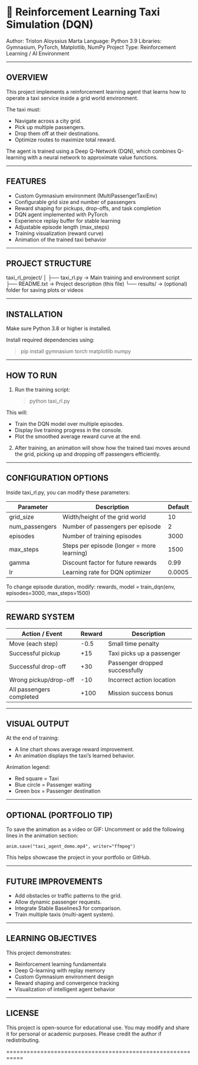 
🚕 Reinforcement Learning Taxi Simulation (DQN)
===========================================================

Author: Triston Aloyssius Marta
Language: Python 3.9
Libraries: Gymnasium, PyTorch, Matplotlib, NumPy
Project Type: Reinforcement Learning / AI Environment

-----------------------------------------------------------
OVERVIEW
-----------------------------------------------------------
This project implements a reinforcement learning agent that learns
how to operate a taxi service inside a grid world environment.

The taxi must:
 - Navigate across a city grid.
 - Pick up multiple passengers.
 - Drop them off at their destinations.
 - Optimize routes to maximize total reward.

The agent is trained using a Deep Q-Network (DQN), which combines
Q-learning with a neural network to approximate value functions.

-----------------------------------------------------------
FEATURES
-----------------------------------------------------------
- Custom Gymnasium environment (MultiPassengerTaxiEnv)
- Configurable grid size and number of passengers
- Reward shaping for pickups, drop-offs, and task completion
- DQN agent implemented with PyTorch
- Experience replay buffer for stable learning
- Adjustable episode length (max_steps)
- Training visualization (reward curve)
- Animation of the trained taxi behavior

-----------------------------------------------------------
PROJECT STRUCTURE
-----------------------------------------------------------
taxi_rl_project/
│
├── taxi_rl.py           -> Main training and environment script
├── README.txt           -> Project description (this file)
└── results/             -> (optional) folder for saving plots or videos

-----------------------------------------------------------
INSTALLATION
-----------------------------------------------------------
Make sure Python 3.8 or higher is installed.

Install required dependencies using:
> pip install gymnasium torch matplotlib numpy

-----------------------------------------------------------
HOW TO RUN
-----------------------------------------------------------

1. Run the training script:
   > python taxi_rl.py

This will:
 - Train the DQN model over multiple episodes.
 - Display live training progress in the console.
 - Plot the smoothed average reward curve at the end.

2. After training, an animation will show how the trained
   taxi moves around the grid, picking up and dropping off
   passengers efficiently.

-----------------------------------------------------------
CONFIGURATION OPTIONS
-----------------------------------------------------------
Inside taxi_rl.py, you can modify these parameters:

Parameter       | Description                               | Default
----------------|-------------------------------------------|----------
grid_size       | Width/height of the grid world            | 10
num_passengers  | Number of passengers per episode          | 2
episodes        | Number of training episodes               | 3000
max_steps       | Steps per episode (longer = more learning)| 1500
gamma           | Discount factor for future rewards        | 0.99
lr              | Learning rate for DQN optimizer           | 0.0005

To change episode duration, modify:
    rewards, model = train_dqn(env, episodes=3000, max_steps=1500)

-----------------------------------------------------------
REWARD SYSTEM
-----------------------------------------------------------
Action / Event             | Reward | Description
---------------------------|--------|------------------------------
Move (each step)           | -0.5   | Small time penalty
Successful pickup           | +15    | Taxi picks up a passenger
Successful drop-off         | +30    | Passenger dropped successfully
Wrong pickup/drop-off       | -10    | Incorrect action location
All passengers completed    | +100   | Mission success bonus

-----------------------------------------------------------
VISUAL OUTPUT
-----------------------------------------------------------
At the end of training:
 - A line chart shows average reward improvement.
 - An animation displays the taxi’s learned behavior.

Animation legend:
 - Red square = Taxi
 - Blue circle = Passenger waiting
 - Green box = Passenger destination

-----------------------------------------------------------
OPTIONAL (PORTFOLIO TIP)
-----------------------------------------------------------
To save the animation as a video or GIF:
Uncomment or add the following lines in the animation section:

    anim.save("taxi_agent_demo.mp4", writer="ffmpeg")

This helps showcase the project in your portfolio or GitHub.

-----------------------------------------------------------
FUTURE IMPROVEMENTS
-----------------------------------------------------------
- Add obstacles or traffic patterns to the grid.
- Allow dynamic passenger requests.
- Integrate Stable Baselines3 for comparison.
- Train multiple taxis (multi-agent system).

-----------------------------------------------------------
LEARNING OBJECTIVES
-----------------------------------------------------------
This project demonstrates:
 - Reinforcement learning fundamentals
 - Deep Q-learning with replay memory
 - Custom Gymnasium environment design
 - Reward shaping and convergence tracking
 - Visualization of intelligent agent behavior

-----------------------------------------------------------
LICENSE
-----------------------------------------------------------
This project is open-source for educational use.
You may modify and share it for personal or academic purposes.
Please credit the author if redistributing.

===========================================================
